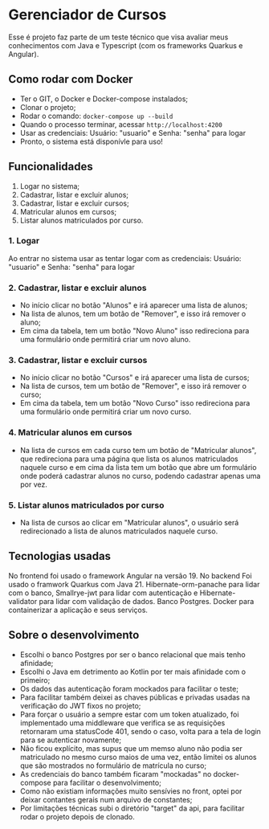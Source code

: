 # Gerenciador de Cursos
Esse é projeto faz parte de um teste técnico que visa avaliar meus conhecimentos com Java e Typescript (com os frameworks Quarkus e Angular).

## Como rodar com Docker
 - Ter o GIT, o Docker e Docker-compose instalados;
 - Clonar o projeto;
 - Rodar o comando: ```docker-compose up --build```
 - Quando o processo terminar, acessar ```http://localhost:4200```
 - Usar as credenciais: Usuário: "usuario" e Senha: "senha" para logar
 - Pronto, o sistema está disponívle para uso!

## Funcionalidades
1. Logar no sistema;
2. Cadastrar, listar e excluir alunos;
3. Cadastrar, listar e excluir cursos;
4. Matricular alunos em cursos;
5. Listar alunos matriculados por curso.

 ### 1. Logar
 Ao entrar no sistema usar as tentar logar com as credenciais: Usuário: "usuario" e Senha: "senha" para logar

 ### 2. Cadastrar, listar e excluir alunos
 - No início clicar no botão "Alunos" e irá aparecer uma lista de alunos;
 - Na lista de alunos, tem um botão de "Remover", e isso irá remover o aluno;
 - Em cima da tabela, tem um botão "Novo Aluno" isso redireciona para uma formulário onde permitirá criar um novo aluno.

 ### 3. Cadastrar, listar e excluir cursos
 - No início clicar no botão "Cursos" e irá aparecer uma lista de cursos;
 - Na lista de cursos, tem um botão de "Remover", e isso irá remover o curso;
 - Em cima da tabela, tem um botão "Novo Curso" isso redireciona para uma formulário onde permitirá criar um novo curso.

 ### 4. Matricular alunos em cursos
 - Na lista de cursos em cada curso tem um botão de "Matricular alunos", que redireciona para uma página que lista os alunos matriculados naquele curso e em cima da lista tem um botão que abre um formulário onde poderá cadastrar alunos no curso, podendo cadastrar apenas uma por vez.

 ### 5. Listar alunos matriculados por curso
 - Na lista de cursos ao clicar em "Matricular alunos", o usuário será redirecionado a lista de alunos matriculados naquele curso.

 ## Tecnologias usadas
 No frontend foi usado o framework Angular na versão 19.
 No backend Foi usado o framwork Quarkus com Java 21. Hibernate-orm-panache para lidar com o banco, Smallrye-jwt para lidar com autenticação e Hibernate-validator para lidar com validação de dados.
 Banco Postgres.
 Docker para containerizar a aplicação e seus serviços.

 ## Sobre o desenvolvimento
 - Escolhi o banco Postgres por ser o banco relacional que mais tenho afinidade;
 - Escolhi o Java em detrimento ao Kotlin por ter mais afinidade com o primeiro;
 - Os dados das autenticação foram mockados para facilitar o teste;
 - Para facilitar também deixei as chaves públicas e privadas usadas na verificação do JWT fixos no projeto;
 - Para forçar o usuário a sempre estar com um token atualizado, foi implementado uma middleware que verifica se as requisições retornaram uma statusCode 401, sendo o caso, volta para a tela de login para se autenticar novamente;
 - Não ficou explícito, mas supus que um memso aluno não podia ser matriculado no mesmo curso maios de uma vez, então limitei os alunos que são mostrados no formulário de matrícula no curso;
 - As credenciais do banco também ficaram "mockadas" no docker-compose para facilitar o desenvolvimento;
 - Como não existiam informações muito sensívies no front, optei por deixar contantes gerais num arquivo de constantes;
 - Por limitações técnicas subi o diretório "target" da api, para facilitar rodar o projeto depois de clonado.